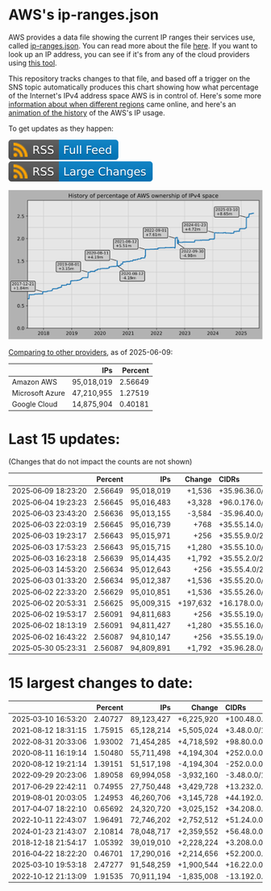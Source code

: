 # AWS's ip-ranges.json

AWS provides a data file showing the current IP ranges their
services use, called [ip-ranges.json](https://ip-ranges.amazonaws.com/ip-ranges.json).
You can read more about the file [here](https://docs.aws.amazon.com/general/latest/gr/aws-ip-ranges.html).
If you want to look up an IP address, you can see if it's from any of the cloud providers using [this tool](https://cloud-ips.s3-us-west-2.amazonaws.com/index.html).

This repository tracks changes to that file, and based off a trigger on the SNS 
topic automatically produces this chart showing how what percentage of the 
Internet's IPv4 address space AWS is in control of.  Here's some 
more [information about when different regions](announces.md) came 
online, and here's an [animation of the history](https://youtu.be/v__lzuvKxU0) 
of the AWS's IP usage.

To get updates as they happen:

[![RSS Icon (Full Feed)](images/rss_badge.svg)](https://raw.githubusercontent.com/seligman/aws-ip-ranges/master/rss.xml)
[![RSS Icon (Large Changes)](images/rss_badge_partial.svg)](https://raw.githubusercontent.com/seligman/aws-ip-ranges/master/rss_big_changes.xml)

![History of AWS](history_count.svg)

[Comparing to other providers](https://github.com/seligman/cloud_sizes), as of 2025-06-09:

| | IPs | Percent |
| --- | ---: | ---: |
| Amazon AWS | 95,018,019 | 2.56649 |
| Microsoft Azure | 47,210,955 | 1.27519 |
| Google Cloud | 14,875,904 | 0.40181 |


# Last 15 updates:

(Changes that do not impact the counts are not shown)

| | Percent | IPs | Change | CIDRs |
| :--- | ---: | ---: | ---: | :--- |
| 2025&#8209;06&#8209;09&nbsp;18:23:20 | 2.56649 | 95,018,019 | +1,536 | +35.96.36.0/22,&nbsp;+35.96.34.0/23 |
| 2025&#8209;06&#8209;04&nbsp;19:23:23 | 2.56645 | 95,016,483 | +3,328 | +96.0.176.0/21,&nbsp;+96.0.184.0/22,&nbsp;+35.96.5.0/24 |
| 2025&#8209;06&#8209;03&nbsp;23:43:20 | 2.56636 | 95,013,155 | -3,584 | -35.96.40.0/21,&nbsp;-35.96.36.0/22,&nbsp;-35.96.34.0/23 |
| 2025&#8209;06&#8209;03&nbsp;22:03:19 | 2.56645 | 95,016,739 | +768 | +35.55.14.0/23,&nbsp;+35.55.13.0/24 |
| 2025&#8209;06&#8209;03&nbsp;19:23:17 | 2.56643 | 95,015,971 | +256 | +35.55.9.0/24 |
| 2025&#8209;06&#8209;03&nbsp;17:53:23 | 2.56643 | 95,015,715 | +1,280 | +35.55.10.0/23,&nbsp;+35.55.7.0/24,&nbsp;+35.55.8.0/24,&nbsp;... |
| 2025&#8209;06&#8209;03&nbsp;16:23:18 | 2.56639 | 95,014,435 | +1,792 | +35.55.2.0/23,&nbsp;+110.238.2.0/23,&nbsp;+35.55.1.0/24,&nbsp;... |
| 2025&#8209;06&#8209;03&nbsp;14:53:20 | 2.56634 | 95,012,643 | +256 | +35.55.4.0/24 |
| 2025&#8209;06&#8209;03&nbsp;01:33:20 | 2.56634 | 95,012,387 | +1,536 | +35.55.20.0/23,&nbsp;+35.55.34.0/23,&nbsp;+35.55.17.0/24,&nbsp;... |
| 2025&#8209;06&#8209;02&nbsp;22:33:20 | 2.56629 | 95,010,851 | +1,536 | +35.55.26.0/23,&nbsp;+35.55.31.0/24,&nbsp;+35.55.32.0/24,&nbsp;... |
| 2025&#8209;06&#8209;02&nbsp;20:53:31 | 2.56625 | 95,009,315 | +197,632 | +16.178.0.0/15,&nbsp;+16.177.0.0/16,&nbsp;+35.55.23.0/24,&nbsp;... |
| 2025&#8209;06&#8209;02&nbsp;19:53:17 | 2.56091 | 94,811,683 | +256 | +35.55.19.0/24 |
| 2025&#8209;06&#8209;02&nbsp;18:13:19 | 2.56091 | 94,811,427 | +1,280 | +35.55.16.0/24,&nbsp;+35.55.22.0/24,&nbsp;+35.55.25.0/24,&nbsp;... |
| 2025&#8209;06&#8209;02&nbsp;16:43:22 | 2.56087 | 94,810,147 | +256 | +35.55.19.0/24 |
| 2025&#8209;05&#8209;30&nbsp;05:23:31 | 2.56087 | 94,809,891 | +1,792 | +35.96.28.0/22,&nbsp;+35.96.254.0/23,&nbsp;+35.96.253.0/24 |


# 15 largest changes to date:

| | Percent | IPs | Change | CIDRs |
| :--- | ---: | ---: | ---: | :--- |
| 2025&#8209;03&#8209;10&nbsp;16:53:20 | 2.40727 | 89,123,427 | +6,225,920 | +100.48.0.0/12,&nbsp;+16.144.0.0/13,&nbsp;+16.192.0.0/13,&nbsp;... |
| 2021&#8209;08&#8209;12&nbsp;18:31:15 | 1.75915 | 65,128,214 | +5,505,024 | +3.48.0.0/12,&nbsp;+35.96.0.0/12,&nbsp;+3.152.0.0/13,&nbsp;... |
| 2022&#8209;08&#8209;31&nbsp;20:33:06 | 1.93002 | 71,454,285 | +4,718,592 | +98.80.0.0/12,&nbsp;+184.32.0.0/12,&nbsp;+13.184.0.0/13,&nbsp;... |
| 2020&#8209;08&#8209;11&nbsp;16:19:14 | 1.50480 | 55,711,498 | +4,194,304 | +252.0.0.0/10 |
| 2020&#8209;08&#8209;12&nbsp;19:21:14 | 1.39151 | 51,517,198 | -4,194,304 | -252.0.0.0/10 |
| 2022&#8209;09&#8209;29&nbsp;20:23:06 | 1.89058 | 69,994,058 | -3,932,160 | -3.48.0.0/12,&nbsp;-35.96.0.0/12,&nbsp;-3.240.0.0/13,&nbsp;... |
| 2017&#8209;06&#8209;29&nbsp;22:42:11 | 0.74955 | 27,750,448 | +3,429,728 | +13.232.0.0/13,&nbsp;+34.240.0.0/13,&nbsp;+35.168.0.0/13,&nbsp;... |
| 2019&#8209;08&#8209;01&nbsp;20:03:05 | 1.24953 | 46,260,706 | +3,145,728 | +44.192.0.0/10,&nbsp;-3.192.0.0/12 |
| 2017&#8209;04&#8209;07&nbsp;18:22:10 | 0.65692 | 24,320,720 | +3,025,152 | +34.208.0.0/12,&nbsp;+34.224.0.0/12,&nbsp;+13.58.0.0/15,&nbsp;... |
| 2022&#8209;10&#8209;11&nbsp;22:43:07 | 1.96491 | 72,746,202 | +2,752,512 | +51.24.0.0/13,&nbsp;+57.104.0.0/13,&nbsp;+51.20.0.0/14,&nbsp;... |
| 2024&#8209;01&#8209;23&nbsp;21:43:07 | 2.10814 | 78,048,717 | +2,359,552 | +56.48.0.0/13,&nbsp;+16.28.0.0/14,&nbsp;+16.64.0.0/14,&nbsp;... |
| 2018&#8209;12&#8209;18&nbsp;21:54:17 | 1.05392 | 39,019,010 | +2,228,224 | +3.208.0.0/12,&nbsp;+3.224.0.0/12,&nbsp;+13.48.0.0/15 |
| 2016&#8209;04&#8209;22&nbsp;18:22:20 | 0.46701 | 17,290,016 | +2,214,656 | +52.200.0.0/13,&nbsp;+52.208.0.0/13,&nbsp;+52.36.0.0/14,&nbsp;... |
| 2025&#8209;03&#8209;10&nbsp;19:53:18 | 2.47277 | 91,548,259 | +1,900,544 | +16.22.0.0/15,&nbsp;+16.48.0.0/15,&nbsp;+16.58.0.0/15,&nbsp;... |
| 2022&#8209;10&#8209;12&nbsp;21:13:09 | 1.91535 | 70,911,194 | -1,835,008 | -13.192.0.0/13,&nbsp;-16.28.0.0/14,&nbsp;-40.172.0.0/14,&nbsp;... |
